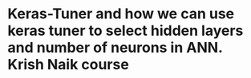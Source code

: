 # Keras-Tuner and  how we can use keras tuner to select hidden layers and number of neurons in ANN. Krish Naik course 
